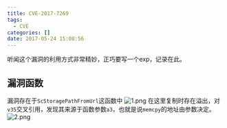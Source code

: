 ```yaml
---
title: CVE-2017-7269
tags:
  - CVE
categories: []
date: 2017-05-24 15:08:56
---
```


听闻这个漏洞的利用方式非常精妙，正巧要写一个exp，记录在此。

<!--more-->

## 漏洞函数
漏洞存在于`ScStoragePathFromUrl`这函数中
![1.png](1.png)
在这里复制时存在溢出，对`v35`交叉引用，发现其来源于函数参数`a3`，也就是说`memcpy`的地址由参数决定。
![2.png](2.png)